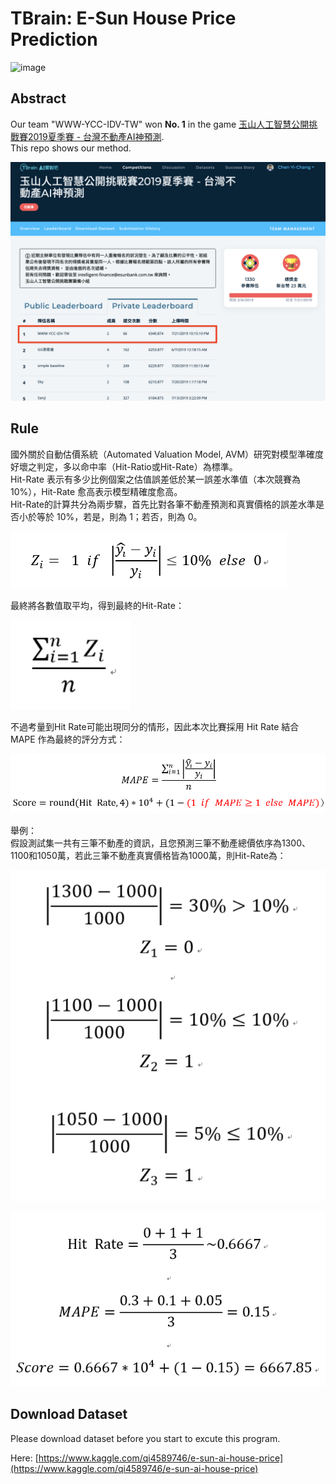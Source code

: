# TBrain: E-Sun House Price Prediction

![image](https://img.shields.io/badge/python-3.6-blue.svg)

## Abstract

Our team "WWW-YCC-IDV-TW" won **No. 1** in the game [玉山人工智慧公開挑戰賽2019夏季賽 - 台灣不動產AI神預測](https://tbrain.trendmicro.com.tw/Competitions/Details/6).  
This repo shows our method.  
  
![private_leaderboard](./misc/private_leaderboard.png)

## Rule

國外關於自動估價系統（Automated Valuation Model, AVM）研究對模型準確度好壞之判定，多以命中率（Hit-Ratio或Hit-Rate）為標準。  
Hit-Rate 表示有多少比例個案之估值誤差低於某一誤差水準值（本次競賽為10%），Hit-Rate 愈高表示模型精確度愈高。  
Hit-Rate的計算共分為兩步驟，首先比對各筆不動產預測和真實價格的誤差水準是否小於等於 10%，若是，則為 1；若否，則為 0。  

![cmp6_eval1](./misc/cmp6_eval1.png)

最終將各數值取平均，得到最終的Hit-Rate：  

![cmp6_eval2](./misc/cmp6_eval2.png)

不過考量到Hit Rate可能出現同分的情形，因此本次比賽採用 Hit Rate 結合 MAPE 作為最終的評分方式：  

![cmp6_eval3](./misc/cmp6_eval3_v2.png)

舉例：  
假設測試集一共有三筆不動產的資訊，且您預測三筆不動產總價依序為1300、1100和1050萬，若此三筆不動產真實價格皆為1000萬，則Hit-Rate為：  

![cmp6_eval4](./misc/cmp6_eval4.png)

![cmp6_eval5](./misc/cmp6_eval5.png)

## Download Dataset

Please download dataset before you start to excute this program.  

Here: [https://www.kaggle.com/qi4589746/e-sun-ai-house-price](https://www.kaggle.com/qi4589746/e-sun-ai-house-price)

